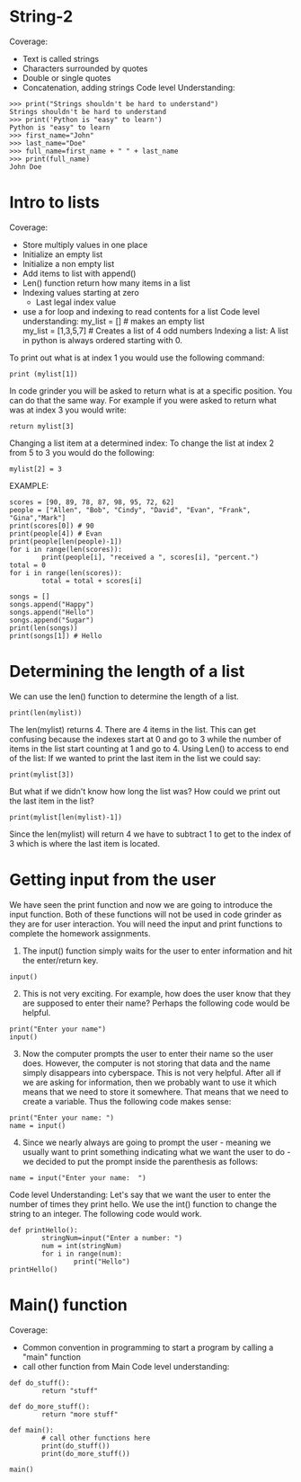 # String-2
Coverage:
- Text is called strings
- Characters surrounded by quotes
- Double or single quotes
- Concatenation, adding strings
Code level Understanding:
```
>>> print("Strings shouldn't be hard to understand")
Strings shouldn't be hard to understand
>>> print('Python is "easy" to learn')
Python is "easy" to learn
>>> first_name="John"
>>> last_name="Doe"
>>> full_name=first_name + " " + last_name
>>> print(full_name)
John Doe
```

# Intro to lists
Coverage:
- Store multiply values in one place
- Initialize an empty list
- Initialize a non empty list
- Add items to list with append()
- Len() function return how many items in a list
- Indexing values starting at zero
  - Last legal index value
- use a for loop and indexing to read contents for a list
Code level understanding:
my_list = []  # makes an empty list                        
my_list = [1,3,5,7] # Creates a list of 4 odd numbers
Indexing a list:
A list in python is always ordered starting with 0.

To print out what is at index 1 you would use the following command:
```
print (mylist[1])
```
In code grinder you will be asked to return what is at a specific position. You can do that the same way. For example if you were asked to return what was at index 3 you would write:
```
return mylist[3]
```
Changing a list item at a determined index:
To change the list at index 2 from 5 to 3 you would do the following:
```
mylist[2] = 3
```
EXAMPLE:
```
scores = [90, 89, 78, 87, 98, 95, 72, 62]
people = ["Allen", "Bob", "Cindy", "David", "Evan", "Frank", "Gina","Mark"]
print(scores[0]) # 90
print(people[4]) # Evan
print(people[len(people)-1])
for i in range(len(scores)):
        print(people[i], "received a ", scores[i], "percent.")
total = 0
for i in range(len(scores)):
        total = total + scores[i]

songs = []
songs.append("Happy")
songs.append("Hello")
songs.append("Sugar")
print(len(songs))
print(songs[1]) # Hello
```

# Determining the length of a list
We can use the len() function to determine the length of a list.
```
print(len(mylist))
```
The len(mylist) returns 4. There are 4 items in the list. This can get confusing because the indexes start at 0 and go to 3 while the number of items in the list start counting at 1 and go to 4.
Using Len() to access to end of the list:
If we wanted to print the last item in the list we could say:
```
print(mylist[3])   
```
But what if we didn't know how long the list was? How could we print out the last item in the list?
```
print(mylist[len(mylist)-1])
```
Since the len(mylist) will return 4 we have to subtract 1 to get to the index of 3 which is where the last item is located.

# Getting input from the user
We have seen the print function and now we are going to introduce the input function. Both of these functions will not be used in code grinder as they are for user interaction. You will need the input and print functions to complete the homework assignments.

1) The input() function simply waits for the user to enter information and hit the enter/return key.
```
input()  
```
2) This is not very exciting. For example, how does the user know that they are supposed to enter their name? Perhaps the following code would be helpful.
```
print("Enter your name")
input()
```
3) Now the computer prompts the user to enter their name so the user does. However, the computer is not storing that data and the name simply disappears into cyberspace. This is not very helpful. After all if we are asking for information, then we probably want to use it which means that we need to store it somewhere. That means that we need to create a variable. Thus the following code makes sense:
```
print("Enter your name: ")
name = input()
```
4) Since we nearly always are going to prompt the user - meaning we usually want to print something indicating what we want the user to do - we decided to put the prompt inside the parenthesis as follows:
```
name = input("Enter your name:  ")
```
Code level Understanding:
Let's say that we want the user to enter the number of times they print hello. We use the int() function to change the string to an integer. The following code would work.
```
def printHello():
        stringNum=input("Enter a number: ")
        num = int(stringNum)
        for i in range(num):
                print("Hello")
printHello()
```
# Main() function
Coverage:
- Common convention in programming to start a program by calling a "main" function
- call other function from Main
Code level understanding:
```
def do_stuff():
        return "stuff"

def do_more_stuff():
        return "more stuff"

def main():
        # call other functions here
        print(do_stuff())
        print(do_more_stuff())

main()
```
